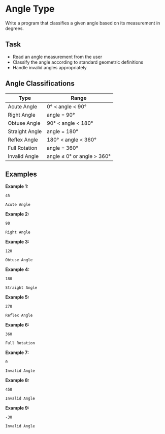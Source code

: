 # Angle Type

Write a program that classifies a given angle based on its measurement in degrees.

## Task
- Read an angle measurement from the user
- Classify the angle according to standard geometric definitions
- Handle invalid angles appropriately

## Angle Classifications

| Type           | Range                      |
|----------------|----------------------------|
| Acute Angle    | 0° < angle < 90°           |
| Right Angle    | angle = 90°                |
| Obtuse Angle   | 90° < angle < 180°         |
| Straight Angle | angle = 180°               |
| Reflex Angle   | 180° < angle < 360°        |
| Full Rotation  | angle = 360°               |
| Invalid Angle  | angle ≤ 0° or angle > 360° |

## Examples
**Example 1:**
```
45
```
```
Acute Angle
```

**Example 2:**
```
90
```
```
Right Angle
```

**Example 3:**
```
120
```
```
Obtuse Angle
```

**Example 4:**
```
180
```
```
Straight Angle
```

**Example 5:**
```
270
```
```
Reflex Angle
```

**Example 6:**
```
360
```
```
Full Rotation
```

**Example 7:**
```
0
```
```
Invalid Angle
```

**Example 8:**
```
450
```
```
Invalid Angle
```

**Example 9:**
```
-30
```
```
Invalid Angle
```
